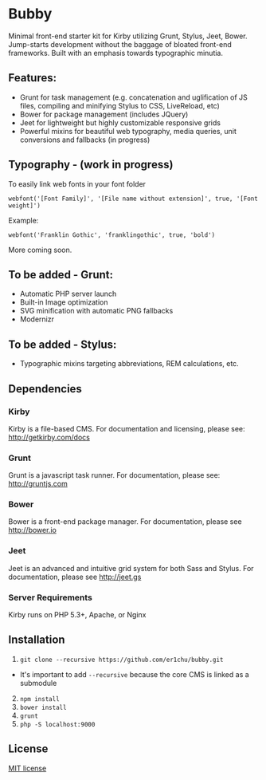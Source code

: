 # Bubby
Minimal front-end starter kit for Kirby utilizing Grunt, Stylus, Jeet, Bower. Jump-starts development without the baggage of bloated front-end frameworks. Built with an emphasis towards typographic minutia.

## Features:
- Grunt for task management (e.g. concatenation and uglification of JS files, compiling and minifying Stylus to CSS, LiveReload, etc)
- Bower for package management (includes JQuery)
- Jeet for lightweight but highly customizable responsive grids
- Powerful mixins for beautiful web typography, media queries, unit conversions and fallbacks (in progress)


## Typography - (work in progress)
To easily link web fonts in your font folder
````
webfont('[Font Family]', '[File name without extension]', true, '[Font weight]')
````
Example:
````
webfont('Franklin Gothic', 'franklingothic', true, 'bold')
````
More coming soon.

## To be added - Grunt:
- Automatic PHP server launch
- Built-in Image optimization
- SVG minification with automatic PNG fallbacks
- Modernizr

## To be added - Stylus:
- Typographic mixins targeting abbreviations, REM calculations, etc.

## Dependencies
### Kirby

Kirby is a file-based CMS. For documentation and licensing, please see: <http://getkirby.com/docs>

### Grunt
Grunt is a javascript task runner. For documentation, please see: <http://gruntjs.com>

### Bower
Bower is a front-end package manager. For documentation, please see <http://bower.io>

### Jeet
Jeet is an advanced and intuitive grid system for both Sass and Stylus. For documentation, please see <http://jeet.gs>

### Server Requirements
Kirby runs on PHP 5.3+, Apache, or Nginx

## Installation
1. `git clone --recursive https://github.com/er1chu/bubby.git`
- It's important to add `--recursive` because the core CMS is linked as a submodule
2. `npm install`
3. `bower install`
4. `grunt`
5. `php -S localhost:9000`

## License
[MIT license](http://opensource.org/licenses/mit-license.php)
